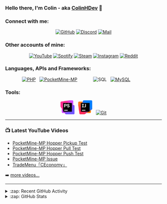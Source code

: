 ### Hello there, I'm Colin - aka [ColinHDev](https://github.com/ColinHDev) 👋

### Connect with me:

<p align="center">
	<a href="https://github.com/ColinHDev"><img src="https://img.icons8.com/bubbles/60/000000/github.png" alt="GitHub"/></a>
	<a href="https://discord.com/invite/cAYKEtaqnp"><img src="https://img.icons8.com/bubbles/60/000000/discord.png" alt="Discord"/></a>
	<a href="mailto:colinh.2911@gmail.com"><img src="https://img.icons8.com/bubbles/60/000000/gmail-new.png" alt="Mail"/></a>
</p>

### Other accounts of mine:

<p align="center">
	<a href="https://youtube.com/ColinHDev"><img src="https://img.icons8.com/bubbles/60/000000/youtube.png" alt="YouTube"/></a>
	<a href="https://open.spotify.com/user/31hlddslorcsvco4j3wipgvt67pm?si=9c143b633e75472b"><img src="https://img.icons8.com/bubbles/60/000000/spotify.png" alt="Spotify"/></a>
	<a href="https://steamcommunity.com/id/ColinHDev/"><img src="https://img.icons8.com/bubbles/60/000000/steam.png" alt="Steam"/></a>
	<a href="https://www.instagram.com/colinhdev/"><img src="https://img.icons8.com/bubbles/60/000000/instagram-new--v2.png" alt="Instagram"/></a>
	<a href="https://www.reddit.com/user/ColinHDev/"><img src="https://img.icons8.com/bubbles/60/000000/reddit.png" alt="Reddit"/></a>
</p>

### Languages, APIs and Frameworks:

<p align="center">
	<a href="https://php.net"><img src="https://img.icons8.com/dusk/50/000000/php-logo.png" alt="PHP"/></a> &nbsp
	<a href="https://pmmp.io"><img src="https://avatars.githubusercontent.com/u/3150836?s=200&v=4" width="42" alt="PocketMine-MP"/></a> &nbsp &nbsp &nbsp &nbsp &nbsp &nbsp
	<img src="https://img.icons8.com/external-soft-fill-juicy-fish/50/000000/external-sql-coding-and-development-soft-fill-soft-fill-juicy-fish.png" alt="SQL"/> &nbsp
	<a href="https://www.mysql.com"><img src="https://img.icons8.com/color/50/000000/mysql-logo.png" alt="MySQL"/></a> &nbsp &nbsp &nbsp &nbsp &nbsp &nbsp
</p>

### Tools:

<p align="center">
	<a href="https://www.jetbrains.com/phpstorm/"><img src="https://raw.githubusercontent.com/JetBrains/logos/96b4e064be1c0c0bee9e0636c925d10aa64732b6/web/phpstorm/phpstorm.svg" width="45" alt="PhpStorm"/></a> &nbsp
	<a href="https://www.jetbrains.com/idea/"><img src="https://raw.githubusercontent.com/JetBrains/logos/96b4e064be1c0c0bee9e0636c925d10aa64732b6/web/intellij-idea/intellij-idea.svg" width="45" alt="IntelliJ IDEA"/></a> &nbsp
	<a href="https://git-scm.com/"><img src="https://img.icons8.com/color/50/000000/git.png" alt="Git"/></a>
</p>

---

### 📺 Latest YouTube Videos
<!-- YOUTUBE:START -->
- [PocketMine-MP Hopper Pickup Test](https://www.youtube.com/watch?v=hVEPiK9KWkA)
- [PocketMine-MP Hopper Pull Test](https://www.youtube.com/watch?v=6NWvr6Kv88E)
- [PocketMine-MP Hopper Push Test](https://www.youtube.com/watch?v=4gSyuViaPaU)
- [PocketMine-MP Issue](https://www.youtube.com/watch?v=WZJLEkgbNUM)
- [TradeMenu「CEconomy」](https://www.youtube.com/watch?v=ed4_q23Zanc)
<!-- YOUTUBE:END -->
➡️ [more videos...](https://youtube.com/ColinHDev)

---

<details>
  <summary>:zap: Recent GitHub Activity</summary>

<!--START_SECTION:activity-->
1. ❗ Opened issue [#1920](https://github.com/OpenEnergyPlatform/ontology/issues/1920) in [OpenEnergyPlatform/ontology](https://github.com/OpenEnergyPlatform/ontology)
2. ❗ Opened issue [#113](https://github.com/ColinHDev/CPlot/issues/113) in [ColinHDev/CPlot](https://github.com/ColinHDev/CPlot)
3. 🗣 Commented on [#109](https://github.com/ColinHDev/CPlot/issues/109#issuecomment-2306026994) in [ColinHDev/CPlot](https://github.com/ColinHDev/CPlot)
4. 🔒 Closed issue [#109](https://github.com/ColinHDev/CPlot/issues/109) in [ColinHDev/CPlot](https://github.com/ColinHDev/CPlot)
5. 🗣 Commented on [#112](https://github.com/ColinHDev/CPlot/issues/112#issuecomment-2306017353) in [ColinHDev/CPlot](https://github.com/ColinHDev/CPlot)
6. 🔒 Closed issue [#112](https://github.com/ColinHDev/CPlot/issues/112) in [ColinHDev/CPlot](https://github.com/ColinHDev/CPlot)
7. 🗣 Commented on [#2](https://github.com/ColinHDev/libAsyncEvent/pull/2#issuecomment-2306012766) in [ColinHDev/libAsyncEvent](https://github.com/ColinHDev/libAsyncEvent)
8. ❌ Closed PR [#2](https://github.com/ColinHDev/libAsyncEvent/pull/2) in [ColinHDev/libAsyncEvent](https://github.com/ColinHDev/libAsyncEvent)
9. 🚀 Published release [libAsyncEvent v3.0.0](https://github.com/ColinHDev/libAsyncEvent/releases/tag/v3.0.0) in [ColinHDev/libAsyncEvent](https://github.com/ColinHDev/libAsyncEvent)
10. 🗣 Commented on [#111](https://github.com/ColinHDev/CPlot/pull/111#issuecomment-2305968884) in [ColinHDev/CPlot](https://github.com/ColinHDev/CPlot)
<!--END_SECTION:activity-->

</details>

<details>
  <summary>:zap: GitHub Stats</summary>

  <img alt="ColinHDev's GitHub Stats" src="https://github-readme-stats.vercel.app/api?username=ColinHDev&theme=dark&count_private=true&show_icons=true&hide_rank=true&include_all_commits=true" />
  <img alt="ColinHDev's GitHub Stats" src="https://github-readme-stats.vercel.app/api/top-langs/?username=ColinHDev&theme=dark&show_icons=true" />
  <img alt="ColinHDev's GitHub Stats" src="https://github-profile-trophy.vercel.app/?username=ColinHDev&theme=darkhub" />

</details>
